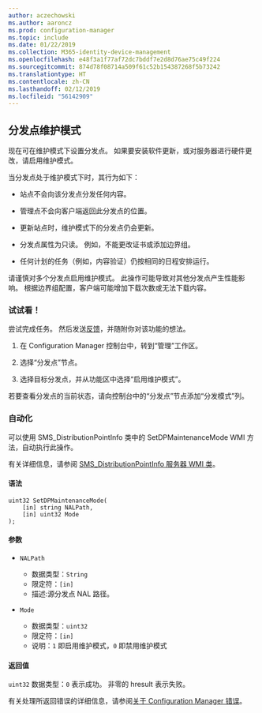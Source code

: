 ```yaml
---
author: aczechowski
ms.author: aaroncz
ms.prod: configuration-manager
ms.topic: include
ms.date: 01/22/2019
ms.collection: M365-identity-device-management
ms.openlocfilehash: e48f3a1f77af72dc7bddf7e2d8d76ae75c49f224
ms.sourcegitcommit: 874d78f08714a509f61c52b154387268f5b73242
ms.translationtype: HT
ms.contentlocale: zh-CN
ms.lasthandoff: 02/12/2019
ms.locfileid: "56142909"
---
```

## <a name="bkmk_dpmaint"></a>分发点维护模式 
<!--3555754-->

现在可在维护模式下设置分发点。 如果要安装软件更新，或对服务器进行硬件更改，请启用维护模式。

当分发点处于维护模式下时，其行为如下： 

- 站点不会向该分发点分发任何内容。  

- 管理点不会向客户端返回此分发点的位置。 

- 更新站点时，维护模式下的分发点仍会更新。 

- 分发点属性为只读。 例如，不能更改证书或添加边界组。  

- 任何计划的任务（例如，内容验证）仍按相同的日程安排运行。 

请谨慎对多个分发点启用维护模式。 此操作可能导致对其他分发点产生性能影响。 根据边界组配置，客户端可能增加下载次数或无法下载内容。 


### <a name="try-it-out"></a>试试看！

尝试完成任务。 然后发送[反馈](/sccm/core/understand/find-help#product-feedback)，并随附你对该功能的想法。

1. 在 Configuration Manager 控制台中，转到“管理”工作区。  

2. 选择“分发点”节点。  

3. 选择目标分发点，并从功能区中选择“启用维护模式”。  

若要查看分发点的当前状态，请向控制台中的“分发点”节点添加“分发模式”列。 


### <a name="automation"></a>自动化

可以使用 SMS_DistributionPointInfo 类中的 SetDPMaintenanceMode WMI 方法，自动执行此操作。 

有关详细信息，请参阅 [SMS_DistributionPointInfo 服务器 WMI 类](/sccm/develop/reference/core/servers/configure/sms_distributionpointinfo-server-wmi-class)。 

#### <a name="syntax"></a>语法
```
uint32 SetDPMaintenanceMode(
    [in] string NALPath, 
    [in] uint32 Mode
);
```

#### <a name="parameters"></a>参数  
- `NALPath`  
    - 数据类型：`String`  
    - 限定符：`[in]`  
    - 描述:源分发点 NAL 路径。  

- `Mode`  
    - 数据类型：`uint32` 
    - 限定符：`[in]`  
    - 说明：`1` 即启用维护模式，`0` 即禁用维护模式  

#### <a name="return-values"></a>返回值  
`uint32` 数据类型：`0` 表示成功。 非零的 hresult 表示失败。  

有关处理所返回错误的详细信息，请参阅[关于 Configuration Manager 错误](/sccm/develop/core/understand/about-configuration-manager-errors)。  


